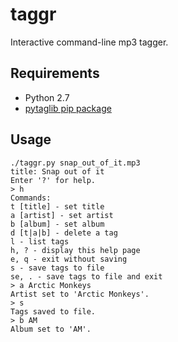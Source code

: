 # taggr

Interactive command-line mp3 tagger.

## Requirements

- Python 2.7
- [pytaglib pip package](https://pypi.python.org/pypi/pytaglib)

## Usage

```
./taggr.py snap_out_of_it.mp3
title: Snap out of it
Enter '?' for help.
> h
Commands:
t [title] - set title
a [artist] - set artist
b [album] - set album
d [t|a|b] - delete a tag
l - list tags
h, ? - display this help page
e, q - exit without saving
s - save tags to file
se, . - save tags to file and exit
> a Arctic Monkeys
Artist set to 'Arctic Monkeys'.
> s
Tags saved to file.
> b AM
Album set to 'AM'.
```
